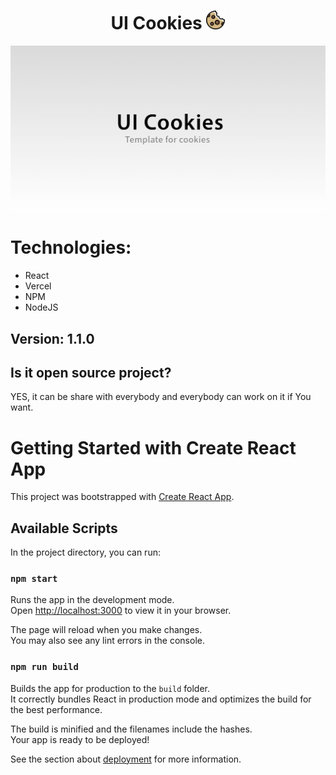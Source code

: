 <h1 align="center">UI Cookies <img src="public/cookie.svg" width="30px"/></h1>
<img src="public/Banner_Github-3.png"/>
<br>

# Technologies:
<ul>
  <li>React</li>
  <li>Vercel</li>
  <li>NPM</li>
  <li>NodeJS</li>
</ul>

## Version: 1.1.0

## Is it open source project?
YES, it can be share with everybody and everybody can work on it if You want.

# Getting Started with Create React App

This project was bootstrapped with [Create React App](https://github.com/facebook/create-react-app).

## Available Scripts

In the project directory, you can run:

### `npm start`

Runs the app in the development mode.\
Open [http://localhost:3000](http://localhost:3000) to view it in your browser.

The page will reload when you make changes.\
You may also see any lint errors in the console.


### `npm run build`

Builds the app for production to the `build` folder.\
It correctly bundles React in production mode and optimizes the build for the best performance.

The build is minified and the filenames include the hashes.\
Your app is ready to be deployed!

See the section about [deployment](https://facebook.github.io/create-react-app/docs/deployment) for more information.
